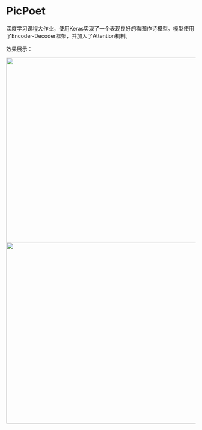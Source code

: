 # PicPoet

深度学习课程大作业，使用Keras实现了一个表现良好的看图作诗模型。模型使用了Encoder-Decoder框架，并加入了Attention机制。

效果展示：

<div  align="center">    
  <img src="https://tva1.sinaimg.cn/large/008eGmZEgy1gnom03vektj30sa0ra4ga.jpg" width = "509" height = "491" />
  <img src="https://tva1.sinaimg.cn/large/008eGmZEgy1gnom05cmjnj30u60qu1kx.jpg" width = "543" height = "483" />
</div>
